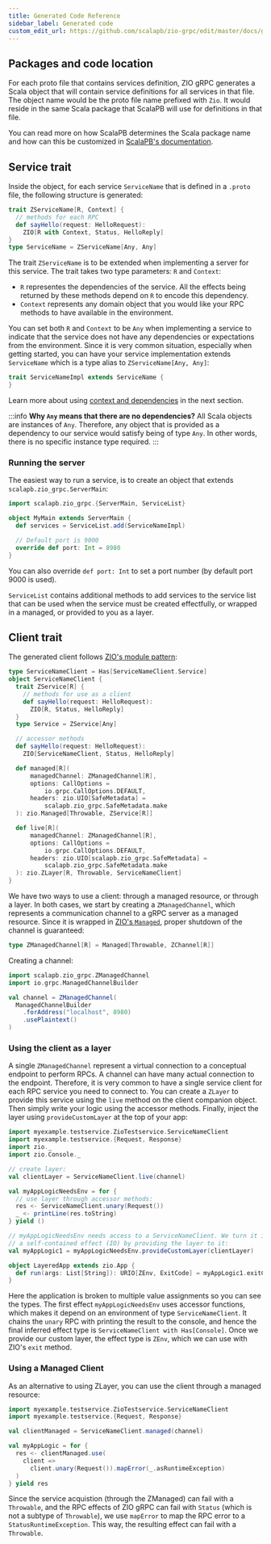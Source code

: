 ```yaml
---
title: Generated Code Reference
sidebar_label: Generated code
custom_edit_url: https://github.com/scalapb/zio-grpc/edit/master/docs/generated-code.md
---
```


## Packages and code location

For each proto file that contains services definition, ZIO gRPC generates a Scala
object that will contain service definitions for all services in that file. The
object name would be the proto file name prefixed with `Zio`. It would reside in the same Scala package that ScalaPB will use for definitions in that file.

You can read more on how ScalaPB determines the Scala package name and how can this be customized in [ScalaPB's documentation](https://scalapb.github.io/generated-code.html#default-package-structure).

## Service trait

Inside the object, for each service `ServiceName` that is defined in a `.proto` file, the following structure is generated:

```scala
trait ZServiceName[R, Context] {
  // methods for each RPC
  def sayHello(request: HelloRequest):
    ZIO[R with Context, Status, HelloReply]
}
type ServiceName = ZServiceName[Any, Any]
```

The trait `ZServiceName` is to be extended when implementing a server for this service. The trait takes two type parameters: `R` and `Context`:

* `R` representes the dependencies of the service. All the effects being returned by these methods depend on `R` to encode this dependency.
* `Context` represents any domain object that you would like your RPC methods to have available in the environment.

You can set both `R` and `Context` to be `Any` when implementing a service to indicate that the service does not have any dependencies or expectations from the environment. Since it is very common situation, especially when getting started, you can have your service implementation extends `ServiceName` which is a type alias to `ZServiceName[Any, Any]`:


```scala
trait ServiceNameImpl extends ServiceName {
}
```

Learn more about using [context and dependencies](context.md) in the next section.

:::info
**Why `Any` means that there are no dependencies?** All Scala objects are instances of `Any`. Therefore, any object that is provided as a dependency to our service would satisfy being of type `Any`. In other words, there is no specific instance type required.
:::

### Running the server

The easiest way to run a service, is to create an object that extends `scalapb.zio_grpc.ServerMain`:

```scala
import scalapb.zio_grpc.{ServerMain, ServiceList}

object MyMain extends ServerMain {
  def services = ServiceList.add(ServiceNameImpl)

  // Default port is 9000
  override def port: Int = 8980
}
```

You can also override `def port: Int` to set a port number (by default port 9000 is used).

`ServiceList` contains additional methods to add services to the service list that can be used when the service must be created effectfully, or wrapped in a managed, or provided to you as a layer.

## Client trait

The generated client follows [ZIO's module pattern](https://zio.dev/docs/howto/howto_use_layers):

```scala
type ServiceNameClient = Has[ServiceNameClient.Service]
object ServiceNameClient {
  trait ZService[R] {
    // methods for use as a client
    def sayHello(request: HelloRequest):
      ZIO[R, Status, HelloReply]
  }
  type Service = ZService[Any]

  // accessor methods
  def sayHello(request: HelloRequest):
    ZIO[ServiceNameClient, Status, HelloReply]

  def managed[R](
      managedChannel: ZManagedChannel[R],
      options: CallOptions =
          io.grpc.CallOptions.DEFAULT,
      headers: zio.UIO[SafeMetadata] =
          scalapb.zio_grpc.SafeMetadata.make
  ): zio.Managed[Throwable, ZService[R]]

  def live[R](
      managedChannel: ZManagedChannel[R],
      options: CallOptions =
          io.grpc.CallOptions.DEFAULT,
      headers: zio.UIO[scalapb.zio_grpc.SafeMetadata] =
          scalapb.zio_grpc.SafeMetadata.make
  ): zio.ZLayer[R, Throwable, ServiceNameClient]
}
```

We have two ways to use a client: through a managed resource, or through a layer. In both cases, we start by creating a `ZManagedChannel`, which represents a communication channel to a gRPC server as a managed resource. Since it is wrapped in [ZIO's `Managed`](https://zio.dev/docs/datatypes/datatypes_managed), proper shutdown of the channel is guaranteed:

```scala
type ZManagedChannel[R] = Managed[Throwable, ZChannel[R]]
```

Creating a channel:
```scala mdoc
import scalapb.zio_grpc.ZManagedChannel
import io.grpc.ManagedChannelBuilder

val channel = ZManagedChannel(
  ManagedChannelBuilder
    .forAddress("localhost", 8980)
    .usePlaintext()
)
```

### Using the client as a layer

A single `ZManagedChannel` represent a virtual connection to a conceptual endpoint to perform RPCs. A channel can have many actual connection to the endpoint. Therefore, it is very common to have a single service client for each RPC service you need to connect to. You can create a `ZLayer` to provide this service using the `live` method on the client companion object. Then simply write your logic using the accessor methods. Finally, inject the layer using `provideCustomLayer` at the top of your app:

```scala mdoc
import myexample.testservice.ZioTestservice.ServiceNameClient
import myexample.testservice.{Request, Response}
import zio._
import zio.Console._

// create layer:
val clientLayer = ServiceNameClient.live(channel)

val myAppLogicNeedsEnv = for {
  // use layer through accessor methods:
  res <- ServiceNameClient.unary(Request())
  _ <- printLine(res.toString)
} yield ()

// myAppLogicNeedsEnv needs access to a ServiceNameClient. We turn it into
// a self-contained effect (IO) by providing the layer to it:
val myAppLogic1 = myAppLogicNeedsEnv.provideCustomLayer(clientLayer)

object LayeredApp extends zio.App {
  def run(args: List[String]): URIO[ZEnv, ExitCode] = myAppLogic1.exitCode
}
```

Here the application is broken to multiple value assignments so you can see the types.
The first effect `myAppLogicNeedsEnv` uses accessor functions, which makes it depend on  an environment of type `ServiceNameClient`. It chains the `unary` RPC with printing the result to the console, and hence the final inferred effect type is `ServiceNameClient with Has[Console]`. Once we provide our custom layer, the effect type is `ZEnv`, which we can use with ZIO's `exit` method.

### Using a Managed Client

As an alternative to using ZLayer, you can use the client through a managed resource:

```scala mdoc
import myexample.testservice.ZioTestservice.ServiceNameClient
import myexample.testservice.{Request, Response}

val clientManaged = ServiceNameClient.managed(channel)

val myAppLogic = for {
  res <- clientManaged.use(
    client =>
      client.unary(Request()).mapError(_.asRuntimeException)
  )
} yield res
```

Since the service acquistion (through the ZManaged) can fail with a `Throwable`, and the RPC effects of ZIO gRPC can fail with `Status` (which is not a subtype of `Throwable`), we use `mapError` to map the RPC error to a `StatusRuntimeException`. This way, the resulting effect can fail with a `Throwable`.